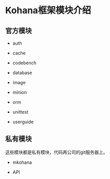 # Kohana框架模块介绍

## 官方模块

* auth

* cache

* codebench

* database

* image

* minion

* orm

* unittest

* userguide

## 私有模块

这些模块都是私有模块，代码再公司的git服务器上。

* mkohana

* API
